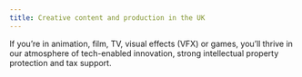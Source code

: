 ```yaml
---
title: Creative content and production in the UK
---
```


If you’re in animation, film, TV, visual effects (VFX) or games, you’ll thrive in our atmosphere of tech-enabled innovation, strong intellectual property protection and tax support.
